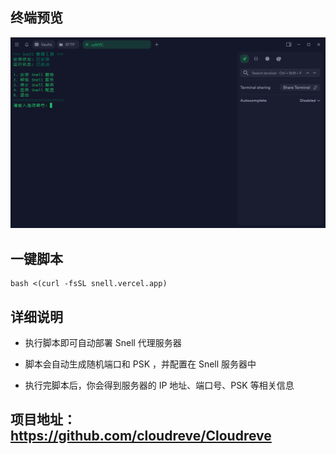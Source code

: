 ## 终端预览

![preview](image.png)


## 一键脚本

```
bash <(curl -fsSL snell.vercel.app)
```

## 详细说明

- 执行脚本即可自动部署 Snell 代理服务器

- 脚本会自动生成随机端口和 PSK ，并配置在 Snell 服务器中

- 执行完脚本后，你会得到服务器的 IP 地址、端口号、PSK 等相关信息

## 项目地址：https://github.com/cloudreve/Cloudreve


